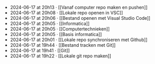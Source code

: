 - 2024-06-17 at 20h13 · [[Vanaf computer repo maken en pushen]]
- 2024-06-17 at 20h08 · [[Lokale repo openen in VSC]]
- 2024-06-17 at 20h06 · [[Bestand openen met Visual Studio Code]]
- 2024-06-17 at 20h05 · [[Informatica]]
- 2024-06-17 at 20h05 · [[Computertechnieken]]
- 2024-06-17 at 20h05 · [[Basis informatica]]
- 2024-06-17 at 20h01 · [[Lokale repo synchroniseren met Github]]
- 2024-06-17 at 19h44 · [[Bestand tracken met Git]]
- 2024-06-17 at 19h41 · [[Git]]
- 2024-06-17 at 19h22 · [[Lokale git repo maken]]
